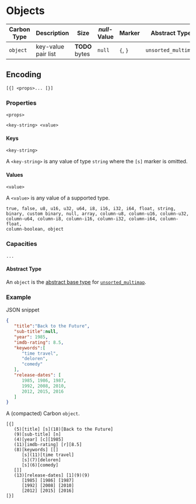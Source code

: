 # Objects

Carbon Type    | Description                          | Size                | *null*-Value | Marker | Abstract Type
---------------|--------------------------------------|---------------------|--------------|------|------
`object`       | key-value pair list | **TODO** bytes | `null` | `{`, `}` | `unsorted_multimap`

## Encoding

```
[{] <props>... [}]
```

### Properties

```
<props>
```

```
<key-string> <value>
```



#### Keys

```
<key-string>
```

A `<key-string>` is any value of type `string` where the `[s]` marker is omitted.

#### Values

```
<value>
```

A `<value>` is any value of a supported type.

```
true, false, u8, u16, u32, u64, i8, i16, i32, i64, float, string, 
binary, custom binary, null, array, column-u8, column-u16, column-u32, 
column-u64, column-i8, column-i16, column-i32, column-i64, column-float, 
column-boolean, object 
```


### Capacities

```
...
```

#### Abstract Type

An `object` is the [abstract base type](../abstract-types.md) for [`unsorted_multimap`](../abstract-base-types.md). 

### Example


JSON snippet
```json
{
   "title":"Back to the Future",
   "sub-title":null,
   "year": 1985,
   "imdb-rating": 8.5,
   "keywords":[
      "time travel",
      "deloren",
      "comedy"
   ],
   "release-dates": [
   	  1985, 1986, 1987, 
   	  1992, 2008, 2010, 
   	  2012, 2015, 2016
   ]
}
```

A (compacted) Carbon `object`.

```
[{]
   (5)[title] [s](18)[Back to the Future]
   (9)[sub-title] [n]
   (4)[year] [c][1985]
   (11)[imdb-rating] [r][8.5]
   (8)[keywords] [[] 
      [s](11)[time travel] 
      [s](7)[deloren]       
      [s](6)[comedy]            
   []]
   (13)[release-dates] [1](9)(9)
      [1985] [1986] [1987]
      [1992] [2008] [2010]
      [2012] [2015] [2016]
[}]   
```

